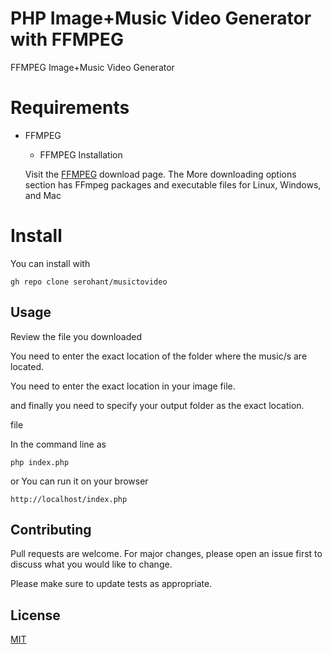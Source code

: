 # PHP Image+Music Video Generator with FFMPEG

FFMPEG Image+Music Video Generator

# Requirements

 * FFMPEG
     * FFMPEG Installation 
     
     Visit the [FFMPEG](https://ffmpeg.org/download.html) download page. The More downloading options section has FFmpeg packages and executable files for Linux, Windows, and Mac

# Install

You can install with

    gh repo clone serohant/musictovideo

## Usage

Review the file you downloaded

You need to enter the exact location of the folder where the music/s are located.

You need to enter the exact location in your image file.

and finally you need to specify your output folder as the exact location.



file

In the command line as 

```php index.php```

or You can run it on your browser

```http://localhost/index.php```


## Contributing

Pull requests are welcome. For major changes, please open an issue first
to discuss what you would like to change.

Please make sure to update tests as appropriate.

## License

[MIT](https://choosealicense.com/licenses/mit/)
